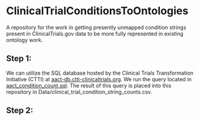 # ClinicalTrialConditionsToOntologies
A repository for the work in getting presently unmapped condition strings present in ClinicalTrials.gov data to be more fully represented in existing ontology work.

## Step 1:

We can utilize the SQL database hosted by the Clinical Trials Transformation Initiative (CTTI) at [aact-db.ctti-clinicaltrials.org](aact-db.ctti-clinicaltrials.org). We run the query located in [aact_condition_count.sql](aact_condition_count.sql). The result of this query is placed into this repository in Data/clinical_trial_condition_string_counts.csv.

## Step 2:
